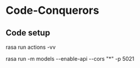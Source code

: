 # Code-Conquerors
## Code setup

rasa run actions -vv

rasa run -m models --enable-api --cors "*" -p 5021
